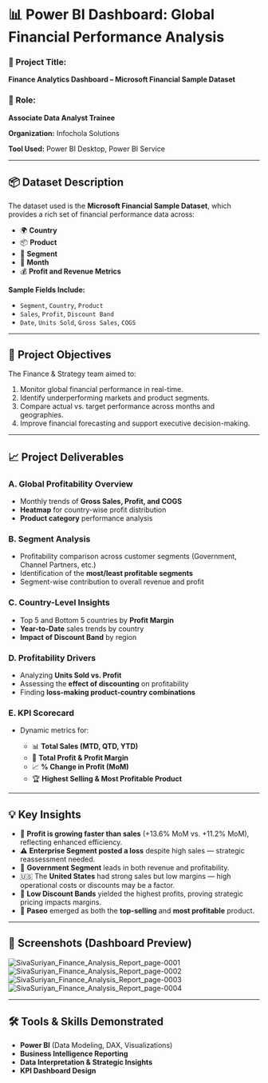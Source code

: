 # 📊 Power BI Dashboard: Global Financial Performance Analysis

### 🚀 Project Title:

**Finance Analytics Dashboard – Microsoft Financial Sample Dataset**

### 👤 Role:

**Associate Data Analyst Trainee**

**Organization:** Infochola Solutions

**Tool Used:** Power BI Desktop, Power BI Service

---

## 📦 Dataset Description

The dataset used is the **Microsoft Financial Sample Dataset**, which provides a rich set of financial performance data across:

* 🌍 **Country**
* 📦 **Product**
* 🧩 **Segment**
* 📅 **Month**
* 💰 **Profit and Revenue Metrics**

**Sample Fields Include:**

* `Segment`, `Country`, `Product`
* `Sales`, `Profit`, `Discount Band`
* `Date`, `Units Sold`, `Gross Sales`, `COGS`

---

## 🎯 Project Objectives

The Finance & Strategy team aimed to:

1. Monitor global financial performance in real-time.
2. Identify underperforming markets and product segments.
3. Compare actual vs. target performance across months and geographies.
4. Improve financial forecasting and support executive decision-making.

---

## 📈 Project Deliverables

### A. **Global Profitability Overview**

* Monthly trends of **Gross Sales, Profit, and COGS**
* **Heatmap** for country-wise profit distribution
* **Product category** performance analysis

### B. **Segment Analysis**

* Profitability comparison across customer segments (Government, Channel Partners, etc.)
* Identification of the **most/least profitable segments**
* Segment-wise contribution to overall revenue and profit

### C. **Country-Level Insights**

* Top 5 and Bottom 5 countries by **Profit Margin**
* **Year-to-Date** sales trends by country
* **Impact of Discount Band** by region

### D. **Profitability Drivers**

* Analyzing **Units Sold vs. Profit**
* Assessing the **effect of discounting** on profitability
* Finding **loss-making product-country combinations**

### E. **KPI Scorecard**

* Dynamic metrics for:

  * 📊 **Total Sales (MTD, QTD, YTD)**
  * 💸 **Total Profit & Profit Margin**
  * 📈 **% Change in Profit (MoM)**
  * 🏆 **Highest Selling & Most Profitable Product**

---

## 💡 Key Insights

* 📌 **Profit is growing faster than sales** (+13.6% MoM vs. +11.2% MoM), reflecting enhanced efficiency.
* ⚠️ **Enterprise Segment posted a loss** despite high sales — strategic reassessment needed.
* 🥇 **Government Segment** leads in both revenue and profitability.
* 🇺🇸 The **United States** had strong sales but low margins — high operational costs or discounts may be a factor.
* 🎯 **Low Discount Bands** yielded the highest profits, proving strategic pricing impacts margins.
* 🏅 **Paseo** emerged as both the **top-selling** and **most profitable** product.

---

## 📌 Screenshots (Dashboard Preview)

![SivaSuriyan_Finance_Analysis_Report_page-0001](https://github.com/user-attachments/assets/fbf6836b-f97b-47b5-ae4c-f34382171ab7)
![SivaSuriyan_Finance_Analysis_Report_page-0002](https://github.com/user-attachments/assets/5c94b0d0-ec31-4c9a-98ed-76e9a7f78bd4)
![SivaSuriyan_Finance_Analysis_Report_page-0003](https://github.com/user-attachments/assets/fa8b2cac-a75d-4b7f-9c53-34b80c6a0864)
![SivaSuriyan_Finance_Analysis_Report_page-0004](https://github.com/user-attachments/assets/060e5ca6-863f-4e8a-a871-9e48bc705548)

---

## 🛠 Tools & Skills Demonstrated

* **Power BI** (Data Modeling, DAX, Visualizations)
* **Business Intelligence Reporting**
* **Data Interpretation & Strategic Insights**
* **KPI Dashboard Design**


